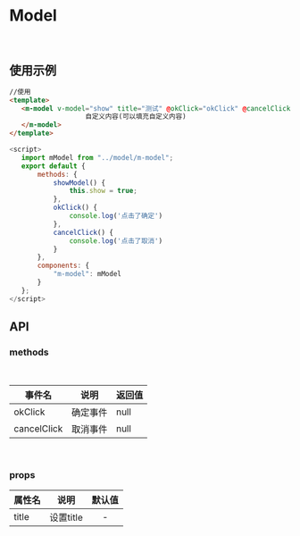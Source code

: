 
# Model
<br>

## 使用示例

 ```html
 //使用
 <template>
    <m-model v-model="show" title="测试" @okClick="okClick" @cancelClick="cancelClick">
                    自定义内容(可以填充自定义内容)
    </m-model>
</template>

 ```  
 
          
 ```js
<script>
    import mModel from "../model/m-model";
    export default {
        methods: {
            showModel() {
                this.show = true;
            },
            okClick() {
                console.log('点击了确定')
            },
            cancelClick() {
                console.log('点击了取消')
            }
        },
        components: {
            "m-model": mModel
        }
    };
</script>
```

## API

### methods
<br>

| 事件名   |      说明      |  返回值 |
|----------|:-------------:|------|
| okClick |  确定事件 |  null |
| cancelClick |    取消事件   |   null |

<br>

### props
| 属性名   |      说明      |  默认值 |
|----------|:-------------:|:------:|
| title |  设置title |  - |